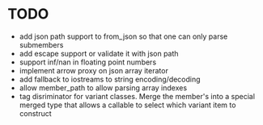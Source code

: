 # TODO

* add json path support to from_json so that one can only parse submembers
* add escape support or validate it with json path
* support inf/nan in floating point numbers
* implement arrow proxy on json array iterator
* add fallback to iostreams to string encoding/decoding
* allow member_path to allow parsing array indexes
* tag disriminator for variant classes.  Merge the member's into a special merged type that allows a callable to select which variant item to construct
